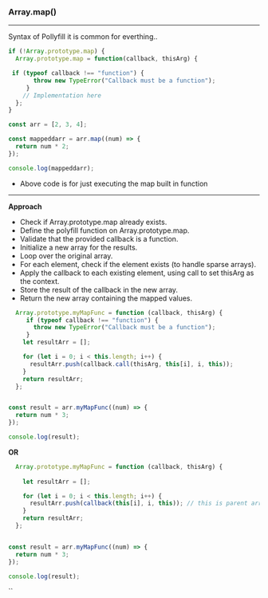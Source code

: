 ### Array.map()
___________________________


Syntax of Pollyfill it is common for everthing.. 

```js
if (!Array.prototype.map) { 
  Array.prototype.map = function(callback, thisArg) {

 if (typeof callback !== "function") {
       throw new TypeError("Callback must be a function");
     }
    // Implementation here
  };
}
```








```js
const arr = [2, 3, 4];

const mappeddarr = arr.map((num) => {
  return num * 2;
});

console.log(mappeddarr);
```

- Above code is for just executing the map built in function
--------------------------------------------------

**Approach**


- Check if Array.prototype.map already exists.
- Define the polyfill function on Array.prototype.map.
- Validate that the provided callback is a function.
- Initialize a new array for the results.
- Loop over the original array.
- For each element, check if the element exists (to handle sparse arrays).
- Apply the callback to each existing element, using call to set thisArg as the context.
- Store the result of the callback in the new array.
- Return the new array containing the mapped values.

```js
  Array.prototype.myMapFunc = function (callback, thisArg) {
     if (typeof callback !== "function") {
       throw new TypeError("Callback must be a function");
     }
    let resultArr = [];

    for (let i = 0; i < this.length; i++) {
      resultArr.push(callback.call(thisArg, this[i], i, this));
    }
    return resultArr;
  };


const result = arr.myMapFunc((num) => {
  return num * 3;
});

console.log(result);

```

**OR**





```js
  Array.prototype.myMapFunc = function (callback, thisArg) {
    
    let resultArr = [];

    for (let i = 0; i < this.length; i++) {
      resultArr.push(callback(this[i], i, this)); // this is parent array
    }
    return resultArr;
  };


const result = arr.myMapFunc((num) => {
  return num * 3;
});

console.log(result);
```


  ``






